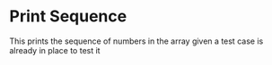 # Print Sequence

This prints the sequence of numbers in the array given
a test case is already in place to test it
